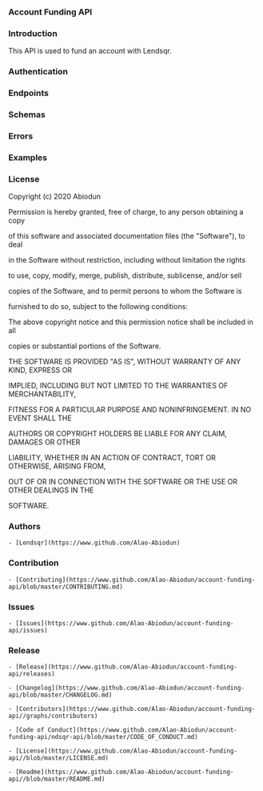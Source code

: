 ### Account Funding API

### Introduction

This API is used to fund an account with Lendsqr.

### Authentication

### Endpoints

### Schemas

### Errors

### Examples

### License

Copyright (c) 2020 Abiodun

Permission is hereby granted, free of charge, to any person obtaining a copy

of this software and associated documentation files (the "Software"), to deal

in the Software without restriction, including without limitation the rights

to use, copy, modify, merge, publish, distribute, sublicense, and/or sell

copies of the Software, and to permit persons to whom the Software is   

furnished to do so, subject to the following conditions:

The above copyright notice and this permission notice shall be included in all

copies or substantial portions of the Software.

THE SOFTWARE IS PROVIDED "AS IS", WITHOUT WARRANTY OF ANY KIND, EXPRESS OR

IMPLIED, INCLUDING BUT NOT LIMITED TO THE WARRANTIES OF MERCHANTABILITY,

FITNESS FOR A PARTICULAR PURPOSE AND NONINFRINGEMENT. IN NO EVENT SHALL THE

AUTHORS OR COPYRIGHT HOLDERS BE LIABLE FOR ANY CLAIM, DAMAGES OR OTHER

LIABILITY, WHETHER IN AN ACTION OF CONTRACT, TORT OR OTHERWISE, ARISING FROM,

OUT OF OR IN CONNECTION WITH THE SOFTWARE OR THE USE OR OTHER DEALINGS IN THE

SOFTWARE.

### Authors

    - [Lendsqr](https://www.github.com/Alao-Abiodun)


### Contribution

    - [Contributing](https://www.github.com/Alao-Abiodun/account-funding-api/blob/master/CONTRIBUTING.md)

### Issues

    - [Issues](https://www.github.com/Alao-Abiodun/account-funding-api/issues)

### Release

    - [Release](https://www.github.com/Alao-Abiodun/account-funding-api/releases)

    - [Changelog](https://www.github.com/Alao-Abiodun/account-funding-api/blob/master/CHANGELOG.md)

    - [Contributors](https://www.github.com/Alao-Abiodun/account-funding-api//graphs/contributors)

    - [Code of Conduct](https://www.github.com/Alao-Abiodun/account-funding-api/ndsqr-api/blob/master/CODE_OF_CONDUCT.md)

    - [License](https://www.github.com/Alao-Abiodun/account-funding-api//blob/master/LICENSE.md)

    - [Readme](https://www.github.com/Alao-Abiodun/account-funding-api//blob/master/README.md)